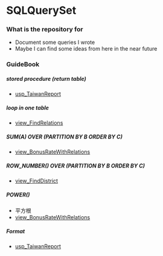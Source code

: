 # SQLQuerySet

### What is the repository for
- Document some queries I wrote
- Maybe I can find some ideas from here in the near future

### GuideBook
##### stored procedure (return table)
- [usp_TaiwanReport](https://github.com/JaneChengYiChen/SQLQuerySet/usp_TaiwanReport) 


##### loop in one table
- [view_FindRelations](https://github.com/JaneChengYiChen/SQLQuerySet/view_FindRelations)


##### SUM(A) OVER (PARTITION BY B ORDER BY C) 
- [view_BonusRateWithRelations](https://github.com/JaneChengYiChen/SQLQuerySet/view_BonusRateWithRelations) 


##### ROW_NUMBER() OVER (PARTITION BY B ORDER BY C) 
- [view_FindDistrict](https://github.com/JaneChengYiChen/SQLQuerySet/view_FindDistrict)


##### POWER() 
- 平方根
- [view_BonusRateWithRelations](https://github.com/JaneChengYiChen/SQLQuerySet/view_BonusRateWithRelations) 


##### Format
- [usp_TaiwanReport](https://github.com/JaneChengYiChen/SQLQuerySet/usp_TaiwanReport) 




